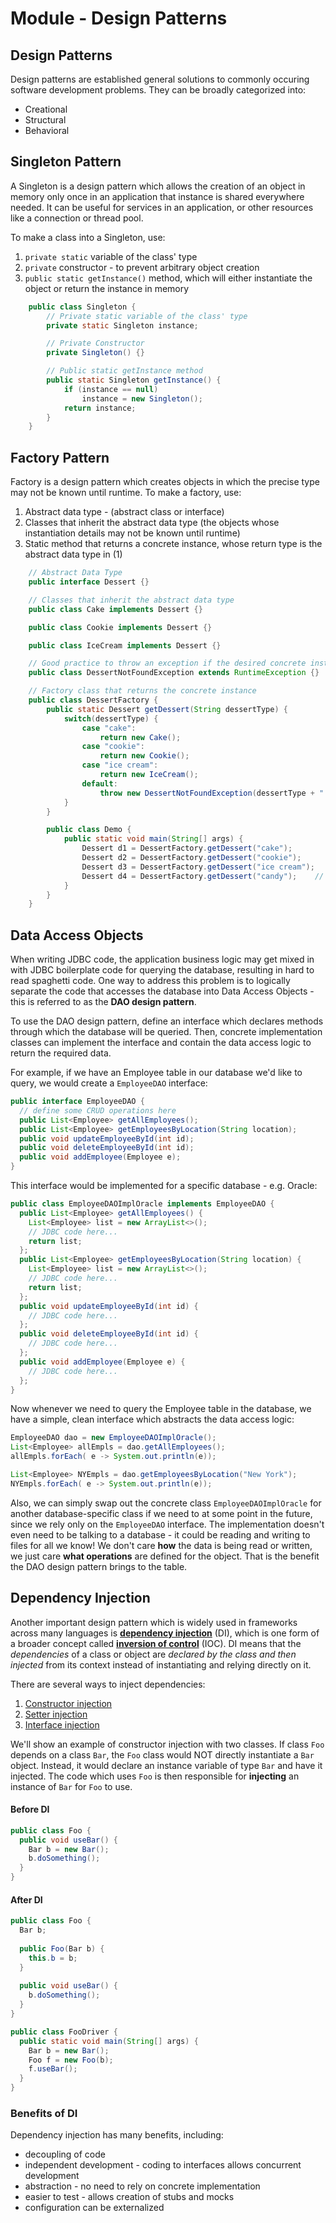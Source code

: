 # Module - Design Patterns

## Design Patterns
Design patterns are established general solutions to commonly occuring software development problems. They can be broadly categorized into:
* Creational
* Structural
* Behavioral

## Singleton Pattern
A Singleton is a design pattern which allows the creation of an object in memory only once in an application that instance is shared everywhere needed. It can be useful for services in an application, or other resources like a connection or thread pool.

To make a class into a Singleton, use:
1. `private static` variable of the class' type
2. `private` constructor - to prevent arbitrary object creation
3. `public static getInstance()` method, which will either instantiate the object or return the instance in memory
```java
    public class Singleton {
        // Private static variable of the class' type
        private static Singleton instance;

        // Private Constructor
        private Singleton() {}

        // Public static getInstance method
        public static Singleton getInstance() {
            if (instance == null) 
                instance = new Singleton();
            return instance;
        }
    }
```

## Factory Pattern
Factory is a design pattern which creates objects in which the precise type may not be known until runtime. To make a factory, use:
1. Abstract data type - (abstract class or interface)
2. Classes that inherit the abstract data type (the objects whose instantiation details may not be known until runtime)
3. Static method that returns a concrete instance, whose return type is the abstract data type in (1)
```java
    // Abstract Data Type
    public interface Dessert {}

    // Classes that inherit the abstract data type
    public class Cake implements Dessert {}

    public class Cookie implements Dessert {}

    public class IceCream implements Dessert {}

    // Good practice to throw an exception if the desired concrete instance is not found
    public class DessertNotFoundException extends RuntimeException {}

    // Factory class that returns the concrete instance
    public class DessertFactory {
        public static Dessert getDessert(String dessertType) {
            switch(dessertType) {
                case "cake":
                    return new Cake();
                case "cookie":
                    return new Cookie();
                case "ice cream":
                    return new IceCream();
                default:
                    throw new DessertNotFoundException(dessertType + " not found!");
            }
        }

        public class Demo {
            public static void main(String[] args) {
                Dessert d1 = DessertFactory.getDessert("cake");
                Dessert d2 = DessertFactory.getDessert("cookie");
                Dessert d3 = DessertFactory.getDessert("ice cream");
                Dessert d4 = DessertFactory.getDessert("candy");    // Throws DessertNotFoundException
            }
        }
    }
```

## Data Access Objects
When writing JDBC code, the application business logic may get mixed in with JDBC boilerplate code for querying the database, resulting in hard to read spaghetti code. One way to address this problem is to logically separate the code that accesses the database into Data Access Objects - this is referred to as the **DAO design pattern**.

To use the DAO design pattern, define an interface which declares methods through which the database will be queried. Then, concrete implementation classes can implement the interface and contain the data access logic to return the required data.

For example, if we have an Employee table in our database we'd like to query, we would create a `EmployeeDAO` interface:

```java
public interface EmployeeDAO {
  // define some CRUD operations here
  public List<Employee> getAllEmployees();
  public List<Employee> getEmployeesByLocation(String location);
  public void updateEmployeeById(int id);
  public void deleteEmployeeById(int id);
  public void addEmployee(Employee e);
}
```

This interface would be implemented for a specific database - e.g. Oracle:

```java
public class EmployeeDAOImplOracle implements EmployeeDAO {
  public List<Employee> getAllEmployees() {
    List<Employee> list = new ArrayList<>();
    // JDBC code here...
	return list;
  };
  public List<Employee> getEmployeesByLocation(String location) {
    List<Employee> list = new ArrayList<>();
    // JDBC code here...
	return list;
  };
  public void updateEmployeeById(int id) {
    // JDBC code here...
  };
  public void deleteEmployeeById(int id) {
    // JDBC code here...
  };
  public void addEmployee(Employee e) {
    // JDBC code here...
  };
}
```

Now whenever we need to query the Employee table in the database, we have a simple, clean interface which abstracts the data access logic:

```java
EmployeeDAO dao = new EmployeeDAOImplOracle();
List<Employee> allEmpls = dao.getAllEmployees();
allEmpls.forEach( e -> System.out.println(e));

List<Employee> NYEmpls = dao.getEmployeesByLocation("New York");
NYEmpls.forEach( e -> System.out.println(e));
```

Also, we can simply swap out the concrete class `EmployeeDAOImplOracle` for another database-specific class if we need to at some point in the future, since we rely only on the `EmployeeDAO` interface. The implementation doesn't even need to be talking to a database - it could be reading and writing to files for all we know! We don't care **how** the data is being read or written, we just care **what operations** are defined for the object. That is the benefit the DAO design pattern brings to the table.


## Dependency Injection
Another important design pattern which is widely used in frameworks across many languages is [**dependency injection**](https://en.wikipedia.org/wiki/Dependency_injection#Setter_injection) (DI), which is one form of a broader concept called [**inversion of control**](https://en.wikipedia.org/wiki/Inversion_of_control) (IOC). DI means that the *dependencies* of a class or object are *declared by the class and then injected* from its context instead of instantiating and relying directly on it.

There are several ways to inject dependencies:
1. [Constructor injection](https://en.wikipedia.org/wiki/Dependency_injection#Constructor_injection)
2. [Setter injection](https://en.wikipedia.org/wiki/Dependency_injection#Setter_injection)
3. [Interface injection](https://en.wikipedia.org/wiki/Dependency_injection#Interface_injection)

We'll show an example of constructor injection with two classes. If class `Foo` depends on a class `Bar`, the `Foo` class would NOT directly instantiate a `Bar` object. Instead, it would declare an instance variable of type `Bar` and have it injected. The code which uses `Foo` is then responsible for **injecting** an instance of `Bar` for `Foo` to use.

#### Before DI
```java
public class Foo {
  public void useBar() {
    Bar b = new Bar();
	b.doSomething();
  }
}
```

#### After DI
```java
public class Foo {
  Bar b;
  
  public Foo(Bar b) {
    this.b = b;
  }
  
  public void useBar() {
    b.doSomething();
  }
}

public class FooDriver {
  public static void main(String[] args) {
    Bar b = new Bar();
	Foo f = new Foo(b);
	f.useBar();
  }
}
```

### Benefits of DI
Dependency injection has many benefits, including:
* decoupling of code
* independent development - coding to interfaces allows concurrent development
* abstraction - no need to rely on concrete implementation
* easier to test - allows creation of stubs and mocks
* configuration can be externalized
